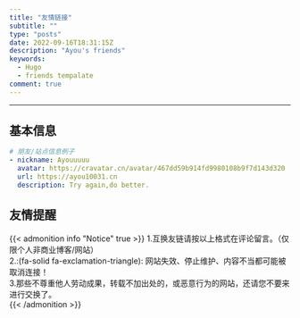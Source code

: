 ```yaml
---
title: "友情链接"
subtitle: ""
type: "posts"
date: 2022-09-16T18:31:15Z
description: "Ayou's friends"
keywords: 
  - Hugo
  - friends tempalate
comment: true
---
```


<!-- When you set data `friends.yml` in `yourProject/data/` directory, it will be automatically loaded here. -->
---
<!-- You can define additional content below for this page. -->
## 基本信息

```yaml
# 朋友/站点信息例子
- nickname: Ayouuuuu
  avatar: https://cravatar.cn/avatar/467dd59b914fd9980108b9f7d143d320
  url: https://ayou10031.cn
  description: Try again,do better.
```

## 友情提醒

{{< admonition info "Notice" true >}}
1.互换友链请按以上格式在评论留言。（仅限个人非商业博客/网站）  
2.:(fa-solid fa-exclamation-triangle): 网站失效、停止维护、内容不当都可能被取消连接！  
3.那些不尊重他人劳动成果，转载不加出处的，或恶意行为的网站，还请您不要来进行交换了。  
{{< /admonition >}}
